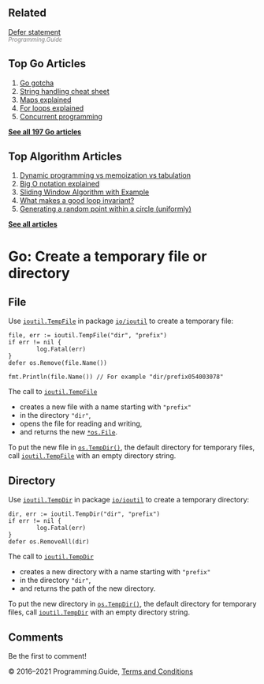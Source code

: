 <span class="underline"></span>

<span class="underline"></span>

Related
-------

[Defer statement](defer.html)  
<span style="color: grey; font-style: italic; font-size: smaller">Programming.Guide</span>

Top Go Articles
---------------

1.  [Go gotcha](go-gotcha.html)
2.  [String handling cheat sheet](string-functions-reference-cheat-sheet.html)
3.  [Maps explained](maps-explained.html)
4.  [For loops explained](for-loop.html)
5.  [Concurrent programming](go-concurrency-tutorial.html)

[**See all 197 Go articles**](index.html)

<span class="underline"></span>

Top Algorithm Articles
----------------------

1.  [Dynamic programming vs memoization vs tabulation](../dynamic-programming-vs-memoization-vs-tabulation.html)
2.  [Big O notation explained](../big-o-notation-explained.html)
3.  [Sliding Window Algorithm with Example](../sliding-window-example.html)
4.  [What makes a good loop invariant?](../what-makes-a-good-loop-invariant.html)
5.  [Generating a random point within a circle (uniformly)](../random-point-within-circle.html)

[**See all articles**](../index.html)

Go: Create a temporary file or directory
========================================

File
----

Use [`ioutil.TempFile`](https://golang.org/pkg/io/ioutil/#TempFile) in package [`io/ioutil`](https://golang.org/pkg/io/ioutil/) to create a temporary file:

    file, err := ioutil.TempFile("dir", "prefix")
    if err != nil {
            log.Fatal(err)
    }
    defer os.Remove(file.Name())

    fmt.Println(file.Name()) // For example "dir/prefix054003078"

The call to [`ioutil.TempFile`](https://golang.org/pkg/io/ioutil/#TempFile)

-   creates a new file with a name starting with `"prefix"`
-   in the directory `"dir"`,
-   opens the file for reading and writing,
-   and returns the new [`*os.File`](https://golang.org/pkg/os/#File).

To put the new file in [`os.TempDir()`](https://golang.org/pkg/os/#TempDir), the default directory for temporary files, call [`ioutil.TempFile`](https://golang.org/pkg/io/ioutil/#TempFile) with an empty directory string.

Directory
---------

Use [`ioutil.TempDir`](https://golang.org/pkg/io/ioutil/#TempDir) in package [`io/ioutil`](https://golang.org/pkg/io/ioutil/) to create a temporary directory:

    dir, err := ioutil.TempDir("dir", "prefix")
    if err != nil {
            log.Fatal(err)
    }
    defer os.RemoveAll(dir)

The call to [`ioutil.TempDir`](https://golang.org/pkg/io/ioutil/#TempDir)

-   creates a new directory with a name starting with `"prefix"`
-   in the directory `"dir"`,
-   and returns the path of the new directory.

To put the new directory in [`os.TempDir()`](https://golang.org/pkg/os/#TempDir), the default directory for temporary files, call [`ioutil.TempDir`](https://golang.org/pkg/io/ioutil/#TempDir) with an empty directory string.

Comments
--------

Be the first to comment!

© 2016–2021 Programming.Guide, [Terms and Conditions](../terms-and-conditions.html)
